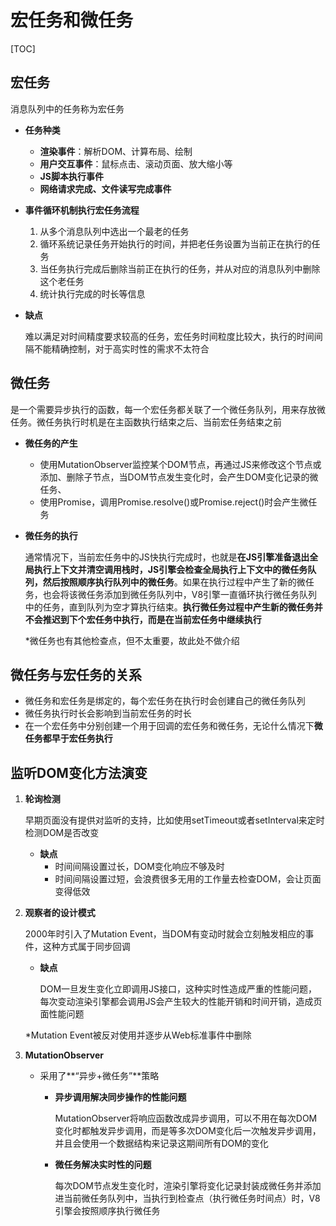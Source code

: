 # 宏任务和微任务

[TOC]

## 宏任务

消息队列中的任务称为宏任务

- **任务种类**

  - **渲染事件**：解析DOM、计算布局、绘制
  - **用户交互事件**：鼠标点击、滚动页面、放大缩小等
  - **JS脚本执行事件**
  - **网络请求完成、文件读写完成事件**

- **事件循环机制执行宏任务流程**

  1. 从多个消息队列中选出一个最老的任务
  2. 循环系统记录任务开始执行的时间，并把老任务设置为当前正在执行的任务
  3. 当任务执行完成后删除当前正在执行的任务，并从对应的消息队列中删除这个老任务
  4. 统计执行完成的时长等信息

- **缺点**

  难以满足对时间精度要求较高的任务，宏任务时间粒度比较大，执行的时间间隔不能精确控制，对于高实时性的需求不太符合

  

## 微任务

是一个需要异步执行的函数，每一个宏任务都关联了一个微任务队列，用来存放微任务。微任务执行时机是在主函数执行结束之后、当前宏任务结束之前

- **微任务的产生**

  - 使用MutationObserver监控某个DOM节点，再通过JS来修改这个节点或添加、删除子节点，当DOM节点发生变化时，会产生DOM变化记录的微任务、
  - 使用Promise，调用Promise.resolve()或Promise.reject()时会产生微任务

- **微任务的执行**

  通常情况下，当前宏任务中的JS快执行完成时，也就是**在JS引擎准备退出全局执行上下文并清空调用栈时，JS引擎会检查全局执行上下文中的微任务队列，然后按照顺序执行队列中的微任务**。如果在执行过程中产生了新的微任务，也会将该微任务添加到微任务队列中，V8引擎一直循环执行微任务队列中的任务，直到队列为空才算执行结束。**执行微任务过程中产生新的微任务并不会推迟到下个宏任务中执行，而是在当前宏任务中继续执行**

  *微任务也有其他检查点，但不太重要，故此处不做介绍



## 微任务与宏任务的关系

- 微任务和宏任务是绑定的，每个宏任务在执行时会创建自己的微任务队列
- 微任务执行时长会影响到当前宏任务的时长
- 在一个宏任务中分别创建一个用于回调的宏任务和微任务，无论什么情况下**微任务都早于宏任务执行**



## 监听DOM变化方法演变

1. **轮询检测**

   早期页面没有提供对监听的支持，比如使用setTimeout或者setInterval来定时检测DOM是否改变

   - **缺点**
     - 时间间隔设置过长，DOM变化响应不够及时
     - 时间间隔设置过短，会浪费很多无用的工作量去检查DOM，会让页面变得低效

2. **观察者的设计模式**

   2000年时引入了Mutation Event，当DOM有变动时就会立刻触发相应的事件，这种方式属于同步回调

   - **缺点**

     DOM一旦发生变化立即调用JS接口，这种实时性造成严重的性能问题，每次变动渲染引擎都会调用JS会产生较大的性能开销和时间开销，造成页面性能问题

   *Mutation Event被反对使用并逐步从Web标准事件中删除

3. **MutationObserver**

   - 采用了**“异步+微任务”**策略

     - **异步调用解决同步操作的性能问题**

       MutationObserver将响应函数改成异步调用，可以不用在每次DOM变化时都触发异步调用，而是等多次DOM变化后一次触发异步调用，并且会使用一个数据结构来记录这期间所有DOM的变化

     - **微任务解决实时性的问题**

       每次DOM节点发生变化时，渲染引擎将变化记录封装成微任务并添加进当前微任务队列中，当执行到检查点（执行微任务时间点）时，V8引擎会按照顺序执行微任务

   



